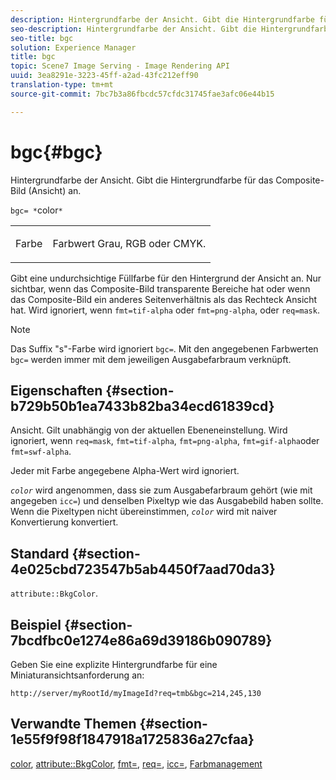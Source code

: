 ```yaml
---
description: Hintergrundfarbe der Ansicht. Gibt die Hintergrundfarbe für das Composite-Bild (Ansicht) an.
seo-description: Hintergrundfarbe der Ansicht. Gibt die Hintergrundfarbe für das Composite-Bild (Ansicht) an.
seo-title: bgc
solution: Experience Manager
title: bgc
topic: Scene7 Image Serving - Image Rendering API
uuid: 3ea8291e-3223-45ff-a2ad-43fc212eff90
translation-type: tm+mt
source-git-commit: 7bc7b3a86fbcdc57cfdc31745fae3afc06e44b15

---
```



# bgc{#bgc}

Hintergrundfarbe der Ansicht. Gibt die Hintergrundfarbe für das Composite-Bild (Ansicht) an.

`bgc= *`color`*`

<table id="simpletable_998CF426296945FEA48D19E33B71A17E"> 
 <tr class="strow"> 
  <td class="stentry"> <p><span class="codeph"> <span class="varname"> Farbe</span></span> </p> </td> 
  <td class="stentry"> <p>Farbwert Grau, RGB oder CMYK. </p></td> 
 </tr> 
</table>

Gibt eine undurchsichtige Füllfarbe für den Hintergrund der Ansicht an. Nur sichtbar, wenn das Composite-Bild transparente Bereiche hat oder wenn das Composite-Bild ein anderes Seitenverhältnis als das Rechteck Ansicht hat. Wird ignoriert, wenn `fmt=tif-alpha` oder `fmt=png-alpha`, oder `req=mask`.

>[!NOTE]
>
>Das Suffix &quot;s&quot;-Farbe wird ignoriert `bgc=`. Mit den angegebenen Farbwerten `bgc=` werden immer mit dem jeweiligen Ausgabefarbraum verknüpft.

## Eigenschaften {#section-b729b50b1ea7433b82ba34ecd61839cd}

Ansicht. Gilt unabhängig von der aktuellen Ebeneneinstellung. Wird ignoriert, wenn `req=mask`, `fmt=tif-alpha`, `fmt=png-alpha`, `fmt=gif-alpha`oder `fmt=swf-alpha`.

Jeder mit Farbe angegebene Alpha-Wert wird ignoriert.

*`color`* wird angenommen, dass sie zum Ausgabefarbraum gehört (wie mit angegeben `icc=`) und denselben Pixeltyp wie das Ausgabebild haben sollte. Wenn die Pixeltypen nicht übereinstimmen, *`color`* wird mit naiver Konvertierung konvertiert.

## Standard {#section-4e025cbd723547b5ab4450f7aad70da3}

`attribute::BkgColor`.

## Beispiel {#section-7bcdfbc0e1274e86a69d39186b090789}

Geben Sie eine explizite Hintergrundfarbe für eine Miniaturansichtsanforderung an:

`http://server/myRootId/myImageId?req=tmb&bgc=214,245,130`

## Verwandte Themen {#section-1e55f9f98f1847918a1725836a27cfaa}

[color](../../../../../is-api/http-ref/image-serving-api-ref/c-http-protocol-reference/c-data-types/r-is-http-color.md#reference-0fdb264a3aed4bd78451bb55311f6e93), [attribute::BkgColor](../../../../../is-api/image-catalog/image-serving-api-ref/c-image-catalog-reference/c-attributes-reference/r-bkgcolor.md#reference-ed53106ee50442d7a2dd3e1f60e6f0f8), [fmt=](../../../../../is-api/http-ref/image-serving-api-ref/c-http-protocol-reference/c-command-reference/r-is-http-fmt.md#reference-cdf10043423b45ba9fe15157fb3ae37a), [req=](../../../../../is-api/http-ref/image-serving-api-ref/c-http-protocol-reference/c-command-reference/r-req/r-req.md#reference-907cdb4a97034db7ad94695f25552e76), [icc=](../../../../../is-api/http-ref/image-serving-api-ref/c-http-protocol-reference/c-command-reference/r-icc.md#reference-182b5679e21e4df3b4d330535a5a7517), [Farbmanagement](../../../../../is-api/http-ref/image-serving-api-ref/c-http-protocol-reference/c-syntax-and-features/r-color-management.md#reference-c7e4a72d589145189f7e4bcb6b4544d7)
